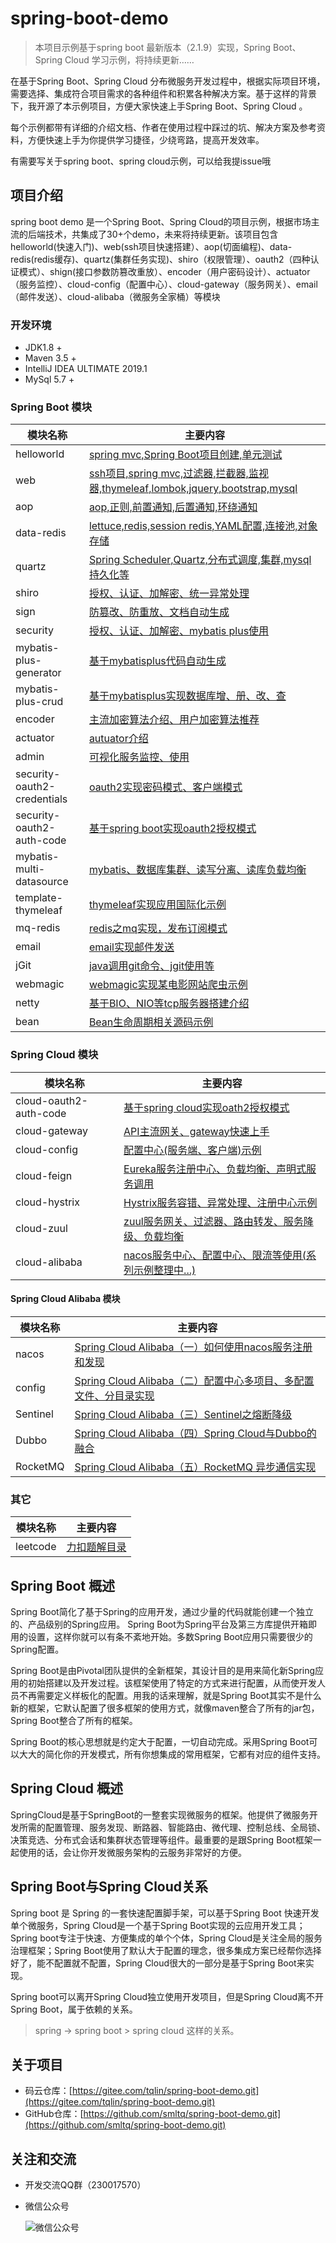 # spring-boot-demo

 >本项目示例基于spring boot 最新版本（2.1.9）实现，Spring Boot、Spring Cloud 学习示例，将持续更新……

在基于Spring Boot、Spring Cloud 分布微服务开发过程中，根据实际项目环境，需要选择、集成符合项目需求的各种组件和积累各种解决方案。基于这样的背景下，我开源了本示例项目，方便大家快速上手Spring Boot、Spring Cloud 。

每个示例都带有详细的介绍文档、作者在使用过程中踩过的坑、解决方案及参考资料，方便快速上手为你提供学习捷径，少绕弯路，提高开发效率。

有需要写关于spring boot、spring cloud示例，可以给我提issue哦

## 项目介绍

spring boot demo 是一个Spring Boot、Spring Cloud的项目示例，根据市场主流的后端技术，共集成了30+个demo，未来将持续更新。该项目包含helloworld(快速入门)、web(ssh项目快速搭建）、aop(切面编程)、data-redis(redis缓存)、quartz(集群任务实现)、shiro（权限管理）、oauth2（四种认证模式）、shign(接口参数防篡改重放）、encoder（用户密码设计）、actuator（服务监控）、cloud-config（配置中心）、cloud-gateway（服务网关）、email（邮件发送）、cloud-alibaba（微服务全家桶）等模块

### 开发环境

- JDK1.8 +
- Maven 3.5 +
- IntelliJ IDEA ULTIMATE 2019.1
- MySql 5.7 +

### Spring Boot 模块

模块名称|主要内容
---|---
helloworld|[spring mvc,Spring Boot项目创建,单元测试](https://github.com/smltq/spring-boot-demo/blob/master/helloworld/HELP.md)
web|[ssh项目,spring mvc,过滤器,拦截器,监视器,thymeleaf,lombok,jquery,bootstrap,mysql](https://github.com/smltq/spring-boot-demo/blob/master/web/HELP.md)
aop|[aop,正则,前置通知,后置通知,环绕通知](https://github.com/smltq/spring-boot-demo/blob/master/aop/HELP.md)
data-redis|[lettuce,redis,session redis,YAML配置,连接池,对象存储](https://github.com/smltq/spring-boot-demo/blob/master/data-redis/HELP.md)
quartz|[Spring Scheduler,Quartz,分布式调度,集群,mysql持久化等](https://github.com/smltq/spring-boot-demo/blob/master/quartz/HELP.md)
shiro|[授权、认证、加解密、统一异常处理](https://github.com/smltq/spring-boot-demo/blob/master/shiro/HELP.md)
sign|[防篡改、防重放、文档自动生成](https://github.com/smltq/spring-boot-demo/blob/master/sign/HELP.md)
security|[授权、认证、加解密、mybatis plus使用](https://github.com/smltq/spring-boot-demo/blob/master/security/HELP.md)
mybatis-plus-generator|[基于mybatisplus代码自动生成](https://github.com/smltq/spring-boot-demo/blob/master/mybatis-plus-generator)
mybatis-plus-crud|[基于mybatisplus实现数据库增、册、改、查](https://github.com/smltq/spring-boot-demo/blob/master/mybatis-plus-crud)
encoder|[主流加密算法介绍、用户加密算法推荐](https://github.com/smltq/spring-boot-demo/blob/master/encoder/HELP.md)
actuator|[autuator介绍](https://github.com/smltq/spring-boot-demo/blob/master/actuator/README.md)
admin|[可视化服务监控、使用](https://github.com/smltq/spring-boot-demo/blob/master/admin/README.md)
security-oauth2-credentials|[oauth2实现密码模式、客户端模式](https://github.com/smltq/spring-boot-demo/blob/master/security-oauth2-credentials/README.md)
security-oauth2-auth-code|[基于spring boot实现oauth2授权模式](https://github.com/smltq/spring-boot-demo/blob/master/security-oauth2-auth-code/README.md)
mybatis-multi-datasource|[mybatis、数据库集群、读写分离、读库负载均衡](https://github.com/smltq/spring-boot-demo/blob/master/mybatis-multi-datasource)
template-thymeleaf|[thymeleaf实现应用国际化示例](https://github.com/smltq/spring-boot-demo/blob/master/template-thymeleaf)
mq-redis|[redis之mq实现，发布订阅模式](https://github.com/smltq/spring-boot-demo/blob/master/mq-redis)
email|[email实现邮件发送](https://github.com/smltq/spring-boot-demo/blob/master/email)
jGit|[java调用git命令、jgit使用等](https://github.com/smltq/spring-boot-demo/blob/master/jGit)
webmagic|[webmagic实现某电影网站爬虫示例](https://github.com/smltq/spring-boot-demo/blob/master/webmagic)
netty|[基于BIO、NIO等tcp服务器搭建介绍](https://github.com/smltq/spring-boot-demo/blob/master/netty)
bean|[Bean生命周期相关源码示例](https://github.com/smltq/spring-boot-demo/blob/master/bean)

### Spring Cloud 模块

模块名称|主要内容
---|---
cloud-oauth2-auth-code|[基于spring cloud实现oath2授权模式](https://github.com/smltq/spring-boot-demo/blob/master/cloud-oauth2-auth-code)
cloud-gateway|[API主流网关、gateway快速上手](https://github.com/smltq/spring-boot-demo/blob/master/cloud-gateway)
cloud-config|[配置中心(服务端、客户端)示例](https://github.com/smltq/spring-boot-demo/blob/master/cloud-config)
cloud-feign|[Eureka服务注册中心、负载均衡、声明式服务调用](https://github.com/smltq/spring-boot-demo/blob/master/cloud-feign)
cloud-hystrix|[Hystrix服务容错、异常处理、注册中心示例](https://github.com/smltq/spring-boot-demo/blob/master/cloud-hystrix)
cloud-zuul|[zuul服务网关、过滤器、路由转发、服务降级、负载均衡](https://github.com/smltq/spring-boot-demo/blob/master/cloud-zuul)
cloud-alibaba|[nacos服务中心、配置中心、限流等使用(系列示例整理中...)](https://github.com/smltq/spring-boot-demo/blob/master/cloud-alibaba)

#### Spring Cloud Alibaba 模块

模块名称|主要内容
---|---
nacos|[Spring Cloud Alibaba（一）如何使用nacos服务注册和发现](https://github.com/smltq/spring-boot-demo/blob/master/cloud-alibaba/README1.md)
config|[Spring Cloud Alibaba（二）配置中心多项目、多配置文件、分目录实现](https://github.com/smltq/spring-boot-demo/blob/master/cloud-alibaba/README2.md)
Sentinel|[Spring Cloud Alibaba（三）Sentinel之熔断降级](https://github.com/smltq/spring-boot-demo/blob/master/cloud-alibaba/README3.md)
Dubbo|[Spring Cloud Alibaba（四）Spring Cloud与Dubbo的融合](https://github.com/smltq/spring-boot-demo/blob/master/cloud-alibaba/README4.md)
RocketMQ|[Spring Cloud Alibaba（五）RocketMQ 异步通信实现](https://github.com/smltq/spring-boot-demo/blob/master/cloud-alibaba/README5.md)

### 其它

模块名称|主要内容
---|---
leetcode|[力扣题解目录](https://github.com/smltq/spring-boot-demo/blob/master/leetcode)

## Spring Boot 概述

Spring Boot简化了基于Spring的应用开发，通过少量的代码就能创建一个独立的、产品级别的Spring应用。 Spring Boot为Spring平台及第三方库提供开箱即用的设置，这样你就可以有条不紊地开始。多数Spring Boot应用只需要很少的Spring配置。

Spring Boot是由Pivotal团队提供的全新框架，其设计目的是用来简化新Spring应用的初始搭建以及开发过程。该框架使用了特定的方式来进行配置，从而使开发人员不再需要定义样板化的配置。用我的话来理解，就是Spring Boot其实不是什么新的框架，它默认配置了很多框架的使用方式，就像maven整合了所有的jar包，Spring Boot整合了所有的框架。

Spring Boot的核心思想就是约定大于配置，一切自动完成。采用Spring Boot可以大大的简化你的开发模式，所有你想集成的常用框架，它都有对应的组件支持。

## Spring Cloud 概述

SpringCloud是基于SpringBoot的一整套实现微服务的框架。他提供了微服务开发所需的配置管理、服务发现、断路器、智能路由、微代理、控制总线、全局锁、决策竞选、分布式会话和集群状态管理等组件。最重要的是跟Spring Boot框架一起使用的话，会让你开发微服务架构的云服务非常好的方便。

## Spring Boot与Spring Cloud关系

Spring boot 是 Spring 的一套快速配置脚手架，可以基于Spring Boot 快速开发单个微服务，Spring Cloud是一个基于Spring Boot实现的云应用开发工具；Spring boot专注于快速、方便集成的单个个体，Spring Cloud是关注全局的服务治理框架；Spring Boot使用了默认大于配置的理念，很多集成方案已经帮你选择好了，能不配置就不配置，Spring Cloud很大的一部分是基于Spring Boot来实现。

Spring boot可以离开Spring Cloud独立使用开发项目，但是Spring Cloud离不开Spring Boot，属于依赖的关系。

>spring -> spring boot > spring cloud 这样的关系。

## 关于项目

- 码云仓库：[https://gitee.com/tqlin/spring-boot-demo.git](https://gitee.com/tqlin/spring-boot-demo.git)
- GitHub仓库：[https://github.com/smltq/spring-boot-demo.git](https://github.com/smltq/spring-boot-demo.git)

## 关注和交流

- 开发交流QQ群（230017570）
- 微信公众号

    ![微信公众号](http://49.235.170.100:8091/images/qrcode.jpg)